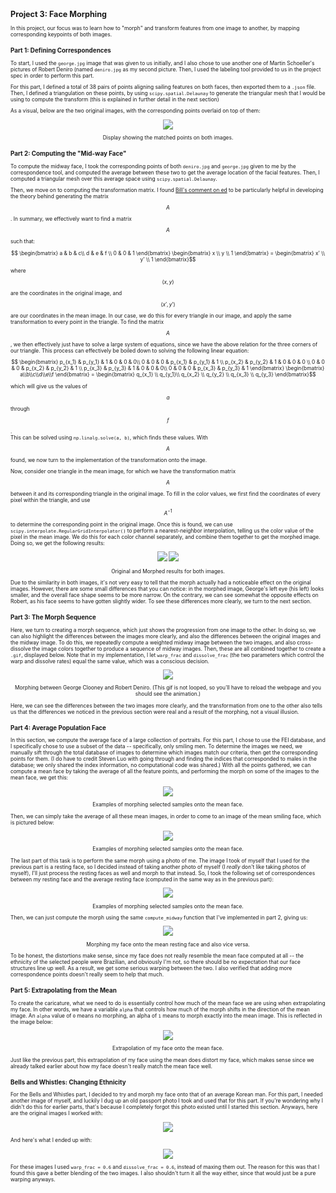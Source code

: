 <script src="https://cdn.mathjax.org/mathjax/latest/MathJax.js?config=TeX-AMS-MML_HTMLorMML" type="text/javascript"></script>

<span style = "font-family=Papyrus; font-size:0.6em;">

## Project 3: Face Morphing

In this project, our focus was to learn how to "morph" and transform features from
one image to another, by mapping corresponding keypoints of both images. 

### Part 1: Defining Correspondences

To start, I used the `george.jpg` image that was given to us initially, and I also
chose to use another one of Martin Schoeller's pictures of Robert Deniro (named
`deniro.jpg` as my second picture. Then, I used the labeling tool provided to us in
the project spec in order to perform this part. 

For this part, I defined a total of 38 pairs of points aligning sailing 
features on both faces, then exported them to a `.json` file. Then, I defined a
triangulation on these points, by using `scipy.spatial.Delaunay` to generate the
triangular mesh that I would be using to compute the transform (this is explained in
further detail in the next section)

As a visual, below are the two original images, with the corresponding points
overlaid on top of them:

<p align="center">
  <img src="images/points_display.png" />

  <div align="center"> Display showing the matched points on both images. </div> 
</p>

### Part 2: Computing the "Mid-way Face"

To compute the midway face, I took the corresponding points of both `deniro.jpg` and
`george.jpg` given to me by the correspondence tool, and computed the average between
these two to get the average location of the facial features. Then, I computed a
triangular mesh over this average space using `scipy.spatial.Delaunay`. 

Then, we move on to computing the transformation matrix. I found [Bill's comment on
ed](https://edstem.org/us/courses/64731/discussion/5354090?comment=12463385) to be
particularly helpful in developing the theory behind generating the matrix $$A$$. In
summary, we effectively want to find a matrix $$A$$ such that:

$$ \begin{bmatrix} a & b & c\\ d & e & f \\ 0 & 0 & 1 \end{bmatrix} \begin{bmatrix}
x \\ y \\ 1 \end{bmatrix} = \begin{bmatrix} x' \\ y' \\ 1 \end{bmatrix}$$ 

where $$(x, y)$$ are the coordinates in the original image, and 
$$(x', y')$$ are our coordinates in the mean image. In our case, we do this for every
triangle in our image, and apply the same transformation to every point in the
triangle. To find the matrix $$A$$, we then effectively just have to solve a large
system of equations, since we have the above relation for the three corners of our
triangle. This process can effectively be boiled down to solving the following linear
equation:
 
$$ \begin{bmatrix} p_{x_1} & p_{y_1} & 1 & 0 & 0 & 0\\ 0 & 0 & 0 & p_{x_1} & p_{y_1}
& 1 \\ p_{x_2} & p_{y_2} & 1 & 0 & 0 & 0 \\ 0 & 0 & 0 & p_{x_2} & p_{y_2} & 1 \\
p_{x_3} & p_{y_3} & 1 & 0 & 0 & 0\\ 0 & 0 & 0 & p_{x_3} & p_{y_3} & 1 \end{bmatrix} 
\begin{bmatrix}
a\\b\\c\\d\\e\\f \end{bmatrix} = \begin{bmatrix} q_{x_1} \\ q_{y_1}\\ q_{x_2} \\
q_{y_2} \\ q_{x_3} \\ q_{y_3} \end{bmatrix}$$

which will give us the values of $$a$$ through $$f$$.  
This can be solved using `np.linalg.solve(a, b)`, which finds these values. With
$$A$$ found, we now turn to the implementation of the transformation onto the image. 

Now, consider one triangle in the mean image, for which we have the transformation
matrix $$A$$ between it and its corresponding triangle in the original image. To fill
in the color values, we first find the coordinates of every pixel within the
triangle, and use $$A^{-1}$$ to determine the corresponding point in the original
image. Once this is found, we can use `scipy.interpolate.RegularGridInterpolator()` to
perform a nearest-neighbor interpolation, telling us the color value of the pixel in
the mean image. We do this for each color channel separately, and combine them
together to get the morphed image. Doing so, we get the following results:

<p align="center">
  <img src="images/george_midway.png" />
  <img src="images/deniro_midway.png" />
  <div align="center"> Original and Morphed results for both images. </div> 
</p>

Due to the similarity in both images, it's not very easy to tell that the morph
actually had a noticeable effect on the original images. However, there are some
small differences that you can notice: in the morphed image, George's left eye (his
left) looks smaller, and the overall face shape seems to be more narrow. On the
contrary, we can see somewhat the opposite effects on Robert, as his face seems to
have gotten slightly wider. To see these differences more clearly, we turn to the
next section.

### Part 3: The Morph Sequence

Here, we turn to creating a morph sequence, which just shows the progression from one
image to the other. In doing so, we can also highlight the differences between the
images more clearly, and also the differences between the original images and the
midway image. To do this, we repeatedly compute a weighted midway image between the
two images, and also cross-dissolve the image colors together to produce a sequence
of midway images. Then, these are all combined together to create a `.gif`, displayed
below. Note that in my implementation, I let `warp_frac` and `dissolve_frac` (the two
parameters which control the warp and dissolve rates) equal the same value, which was
a conscious decision.   

<p align="center">
  <img src="images/morph.gif" />
  <div align="center"> Morphing between George Clooney and Robert Deniro. (This gif
  is not looped, so you'll have to reload the webpage and you should see the
  animation.) </div> 
</p>

Here, we can see the differences between the two images more clearly, and the
transformation from one to the other also tells us that the differences we noticed in
the previous section were real and a result of the morphing, not a visual illusion.
 
### Part 4: Average Population Face

In this section, we compute the average face of a large collection of portraits. For
this part, I chose to use the FEI database, and I specifically chose to use a subset
of the data -- specifically, only smiling men. To determine the images we need, we
manually sift through the total database of images to determine which images match
our criteria, then get the corresponding points for them. (I do have to credit Steven
Luo with going through and finding the indices that corresponded to males in the database; 
we only shared the index information, no computational code was shared.)  With all the points
gathered, we can compute a mean face by taking the average of all the feature
points, and performing the morph on some of the images to the mean face, we get this:


<p align="center">
  <img src="images/mean_face_examples.png" />
  <div align="center"> Examples of morphing selected samples onto the mean face.</div> 
</p>

Then, we can simply take the average of all these mean images, in order to come to an
image of the mean smiling face, which is pictured below:


<p align="center">
  <img src="images/mean_face.png" />
  <div align="center"> Examples of morphing selected samples onto the mean face.</div> 
</p>


The last part of this task is to perform the same morph using a photo of me. The
image I took of myself that I used for the previous part is a resting face, so I
decided instead of taking another photo of myself (I *really* don't like taking photos of myself),
I'll just process the resting faces as well and morph to that instead. So, I took the
following set of correspondences between my resting face and the average resting face
(computed in the same way as in the previous part):

<p align="center">
  <img src="images/mean_corresponding_points.png" />
  <div align="center"> Examples of morphing selected samples onto the mean face.</div> 
</p>
 
Then, we can just compute the morph using the same `compute_midway` function that
I've implemented in part 2, giving us:

<p align="center">
  <img src="images/morph_to_mean.png" />
  <div align="center"> Morphing my face onto the mean resting face and also vice
  versa.</div> 
</p>

To be honest, the distortions make sense, since my face does not really resemble the
mean face computed at all -- the ethnicity of the selected people were Brazilian, and
obviously I'm not, so there should be no expectation that our face structures line up
well. As a result, we get some serious warping between the two. I also verified that
adding more correspondence points doesn't really seem to help that much.   

### Part 5: Extrapolating from the Mean

To create the caricature, what we need to do is essentially control how much of the
mean face we are using when extrapolating my face. In other words, we have a variable
`alpha` that controls how much of the morph shifts in the direction of the mean
image. An `alpha` value of `0` means no morphing, an alpha of `1` means to morph
exactly into the mean image. This is reflected in the image below:

<p align="center">
  <img src="images/caricature.png" />
  <div align="center"> Extrapolation of my face onto the mean face. </div> 
</p>

Just like the previous part, this extrapolation of my face using the mean does
distort my face, which makes sense since we already talked earlier about how my face
doesn't really match the mean face well.

### Bells and Whistles: Changing Ethnicity

For the Bells and Whistles part, I decided to try and morph my face onto that of an
average Korean man. For this part, I needed another image of myself, and luckily I
dug up an old passport photo I took and used that for this part. If you're wondering
why I didn't do this for earlier parts, that's because I completely forgot this photo
existed until I started this section. Anyways, here are the original images I worked
with:

<p align="center">
  <img src="images/ethnicity_before.png" />
</p>

And here's what I ended up with:

<p align="center">
  <img src="images/ethnicity_after.png" />
</p>

For these images I used `warp_frac = 0.6` and `dissolve_frac = 0.6`, instead of
maxing them out. The reason for this was that I found this gave a better blending of
the two images. I also shouldn't turn it all the way either, since that would just be
a pure warping anyways. 
